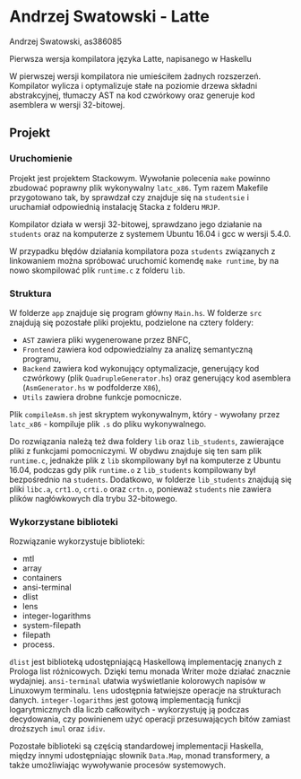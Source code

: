 # Andrzej Swatowski - Latte

Andrzej Swatowski, as386085

Pierwsza wersja kompilatora języka Latte, napisanego w Haskellu

W pierwszej wersji kompilatora nie umieściłem żadnych rozszerzeń. Kompilator 
wylicza i optymalizuje stałe na poziomie drzewa składni abstrakcyjnej, tłumaczy 
AST na kod czwórkowy oraz generuje kod asemblera w wersji 32-bitowej.

## Projekt
### Uruchomienie
Projekt jest projektem Stackowym. Wywołanie polecenia `make` powinno zbudować 
poprawny plik wykonywalny `latc_x86`. Tym razem Makefile przygotowano tak, by 
sprawdzał czy znajduje się na `studentsie` i uruchamiał odpowiednią instalację 
Stacka z folderu `MRJP`.

Kompilator działa w wersji 32-bitowej, sprawdzano jego działanie na `students` 
oraz na komputerze z systemem Ubuntu 16.04 i gcc w wersji 5.4.0.

W przypadku błędów działania kompilatora poza `students` związanych 
z linkowaniem można spróbować uruchomić komendę `make runtime`, by na nowo 
skompilować plik `runtime.c` z folderu `lib`.

### Struktura
W folderze `app` znajduje się program główny `Main.hs`. W folderze `src` 
znajdują się pozostałe pliki projektu, podzielone na cztery foldery:
- `AST` zawiera pliki wygenerowane przez BNFC,
- `Frontend` zawiera kod odpowiedzialny za analizę semantyczną programu,
- `Backend` zawiera kod wykonujący optymalizacje, generujący kod czwórkowy 
(plik `QuadrupleGenerator.hs`) oraz generujący kod asemblera (`AsmGenerator.hs` 
w podfolderze `X86`),
- `Utils` zawiera drobne funkcje pomocnicze.

Plik `compileAsm.sh` jest skryptem wykonywalnym, który - wywołany przez 
`latc_x86` - kompiluje plik `.s` do pliku wykonywalnego.

Do rozwiązania należą też dwa foldery `lib` oraz `lib_students`, zawierające 
pliki z funkcjami pomocniczymi. W obydwu znajduje się ten sam plik `runtime.c`,
jednakże plik z `lib` skompilowany był na komputerze z Ubuntu 16.04, podczas gdy
plik `runtime.o` z `lib_students` kompilowany był bezpośrednio na `students`.
Dodatkowo, w folderze `lib_students` znajdują się pliki `libc.a`, `crt1.o`, 
`crti.o` oraz `crtn.o`, ponieważ `students` nie zawiera plików nagłówkowych dla
trybu 32-bitowego.

### Wykorzystane biblioteki
Rozwiązanie wykorzystuje biblioteki:

- mtl
- array
- containers
- ansi-terminal
- dlist
- lens
- integer-logarithms
- system-filepath
- filepath
- process.

`dlist` jest biblioteką udostępniającą Haskellową implementację
znanych z Prologa list różnicowych. Dzięki temu monada Writer może
działać znacznie wydajniej.
`ansi-terminal` ułatwia wyświetlanie kolorowych napisów w Linuxowym terminalu.
`lens` udostępnia łatwiejsze operacje na strukturach danych.
`integer-logarithms` jest gotową implementacją funkcji logarytmicznych dla 
liczb całkowitych - wykorzystuję ją podczas decydowania, czy powinienem użyć
operacji przesuwających bitów zamiast droższych `imul` oraz `idiv`.

Pozostałe biblioteki są częścią standardowej implementacji Haskella,
między innymi udostępniając słownik `Data.Map`, monad transformery, a
także umożliwiając wywoływanie procesów systemowych.
